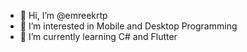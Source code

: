 - 👋 Hi, I’m @emreekrtp
- 👀 I’m interested in Mobile and Desktop Programming
- 🌱 I’m currently learning C# and Flutter


<!---
I'm a junior now but i want to be senior.
--->
